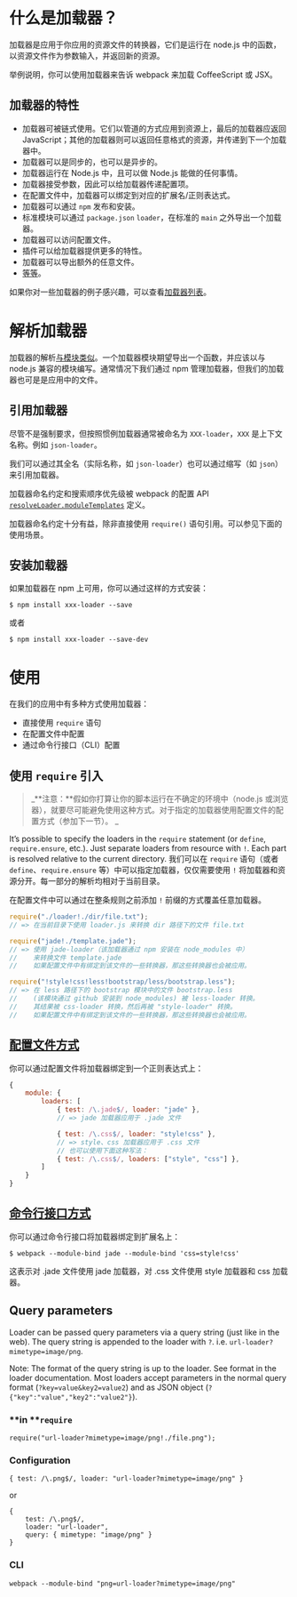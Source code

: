 # **什么是加载器？**

加载器是应用于你应用的资源文件的转换器，它们是运行在 node.js 中的函数，以资源文件作为参数输入，并返回新的资源。

举例说明，你可以使用加载器来告诉 webpack 来加载 CoffeeScript 或 JSX。

## **加载器的特性**

* 加载器可被链式使用。它们以管道的方式应用到资源上，最后的加载器应返回 JavaScript；其他的加载器则可以返回任意格式的资源，并传递到下一个加载器中。
* 加载器可以是同步的，也可以是异步的。
* 加载器运行在 Node.js 中，且可以做 Node.js 能做的任何事情。
* 加载器接受参数，因此可以给加载器传递配置项。
* 在配置文件中，加载器可以绑定到对应的扩展名/正则表达式。
* 加载器可以通过 `npm` 发布和安装。
* 标准模块可以通过 `package.json` `loader`，在标准的 `main` 之外导出一个加载器。
* 加载器可以访问配置文件。
* 插件可以给加载器提供更多的特性。
* 加载器可以导出额外的任意文件。
* [等等](http://webpack.github.io/docs/loaders.html)。

如果你对一些加载器的例子感兴趣，可以查看[加载器列表](http://webpack.github.io/docs/list-of-loaders.html)。

# **解析加载器**

加载器的解析[与模块类似](http://webpack.github.io/docs/resolving.html)。一个加载器模块期望导出一个函数，并应该以与 node.js 兼容的模块编写。通常情况下我们通过 npm 管理加载器，但我们的加载器也可是是应用中的文件。

## **引用加载器**

尽管不是强制要求，但按照惯例加载器通常被命名为 `XXX-loader`，`XXX` 是上下文名称。例如 `json-loader`。

我们可以通过其全名（实际名称，如 `json-loader`）也可以通过缩写（如 `json`）来引用加载器。

加载器命名约定和搜索顺序优先级被 webpack 的配置 API [`resolveLoader.moduleTemplates`](http://webpack.github.io/docs/configuration.html#resolveloader-moduletemplates) 定义。

加载器命名约定十分有益，除非直接使用 `require()` 语句引用。可以参见下面的使用场景。

## **安装加载器**

如果加载器在 npm 上可用，你可以通过这样的方式安装：

```
$ npm install xxx-loader --save
```

或者

```
$ npm install xxx-loader --save-dev
```

# **使用**

在我们的应用中有多种方式使用加载器：

* 直接使用 `require` 语句
* 在配置文件中配置
* 通过命令行接口（CLI）配置

## **使用 `require` 引入**

> _**注意：**假如你打算让你的脚本运行在不确定的环境中（node.js 或浏览器），就要尽可能避免使用这种方式。对于指定的加载器使用配置文件的配置方式（参加下一节）。 _

It’s possible to specify the loaders in the `require` statement \(or `define`, `require.ensure`, etc.\). Just separate loaders from resource with `!`. Each part is resolved relative to the current directory.
我们可以在 `require` 语句（或者 `define`、`require.ensure` 等）中可以指定加载器，仅仅需要使用 `!` 将加载器和资源分开。每一部分的解析均相对于当前目录。

在配置文件中可以通过在整条规则之前添加 `!` 前缀的方式覆盖任意加载器。

```js
require("./loader!./dir/file.txt");
// => 在当前目录下使用 loader.js 来转换 dir 路径下的文件 file.txt 

require("jade!./template.jade");
// => 使用 jade-loader（该加载器通过 npm 安装在 node_modules 中）
//    来转换文件 template.jade
//    如果配置文件中有绑定到该文件的一些转换器，那这些转换器也会被应用。

require("!style!css!less!bootstrap/less/bootstrap.less");
// => 在 less 路径下的 bootstrap 模块中的文件 bootstrap.less
//    (该模块通过 github 安装到 node_modules) 被 less-loader 转换。
//    其结果被 css-loader 转换，然后再被 "style-loader" 转换。
//    如果配置文件中有绑定到该文件的一些转换器，那这些转换器也会被应用。
```

## [**配置文件方式**](http://webpack.github.io/docs/configuration.html)

你可以通过配置文件将加载器绑定到一个正则表达式上：

```js
{
    module: {
        loaders: [
            { test: /\.jade$/, loader: "jade" },
            // => jade 加载器应用于 .jade 文件

            { test: /\.css$/, loader: "style!css" },
            // => style、css 加载器应用于 .css 文件
            // 也可以使用下面这种写法：
            { test: /\.css$/, loaders: ["style", "css"] },
        ]
    }
}
```

## [**命令行接口方式**](http://webpack.github.io/docs/cli.html)

你可以通过命令行接口将加载器绑定到扩展名上：

```
$ webpack --module-bind jade --module-bind 'css=style!css'
```

这表示对 .jade 文件使用 jade 加载器，对 .css 文件使用 style 加载器和 css 加载器。

## **Query parameters**

Loader can be passed query parameters via a query string \(just like in the web\). The query string is appended to the loader with `?`. i.e. `url-loader?mimetype=image/png`.

Note: The format of the query string is up to the loader. See format in the loader documentation. Most loaders accept parameters in the normal query format \(`?key=value&key2=value2`\) and as JSON object \(`?{"key":"value","key2":"value2"}`\).

### **in **`require`

```
require("url-loader?mimetype=image/png!./file.png");
```

### **Configuration**

```
{ test: /\.png$/, loader: "url-loader?mimetype=image/png" }
```

or

```
{
    test: /\.png$/,
    loader: "url-loader",
    query: { mimetype: "image/png" }
}
```

### **CLI**

```
webpack --module-bind "png=url-loader?mimetype=image/png"
```

